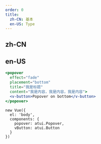```yaml
---
order: 0
title:
  zh-CN: 基本
  en-US: Type
---
```


## zh-CN



## en-US


````jsx
<popover
  effect="fade"
  placement="bottom"
  title="我是标题"
  content="我是内容，我是内容，我是内容">
  <v-button>Popover on bottom</v-button>
</popover>
````

````vue-script
new Vue({
  el: 'body',
  components: {
    popover: atui.Popover,
    vButton: atui.Button
  }
})
````
